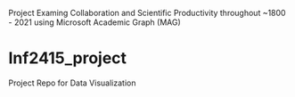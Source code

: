 Project Examing Collaboration and Scientific Productivity throughout ~1800 - 2021 using Microsoft Academic Graph (MAG)

# Inf2415_project


Project Repo for Data Visualization

